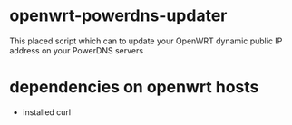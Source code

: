 # openwrt-powerdns-updater

This placed script which can to update your OpenWRT dynamic public IP address on your PowerDNS servers

# dependencies on openwrt hosts

* installed curl
